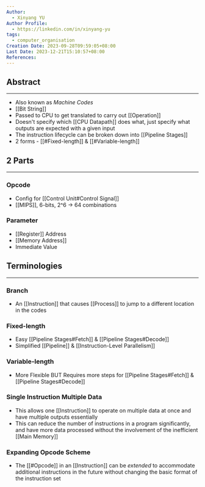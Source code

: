 ```yaml
---
Author:
  - Xinyang YU
Author Profile:
  - https://linkedin.com/in/xinyang-yu
tags:
  - computer_organisation
Creation Date: 2023-09-28T09:59:05+08:00
Last Date: 2023-12-21T15:10:57+08:00
References: 
---
```

## Abstract
---
- Also known as *Machine Codes*
- [[Bit String]]
- Passed to CPU to get translated to carry out [[Operation]]
- Doesn't specify which [[CPU Datapath]] does what, just specify what outputs are expected with a given input
- The instruction lifecycle can be broken down into [[Pipeline Stages]]
- 2 forms - [[#Fixed-length]] & [[#Variable-length]]

## 2 Parts
---
### Opcode
- Config for [[Control Unit#Control Signal]]
- [[MIPS]], 6-bits, 2^6 -> 64 combinations 
### Parameter
- [[Register]] Address
- [[Memory Address]]
- Immediate Value


## Terminologies
---
### Branch
- An [[Instruction]] that causes [[Process]] to jump to a different location in the codes

### Fixed-length
- Easy [[Pipeline Stages#Fetch]] & [[Pipeline Stages#Decode]]
- Simplified [[Pipeline]] & [[Instruction-Level Parallelism]]
### Variable-length
- More Flexible BUT Requires more steps for [[Pipeline Stages#Fetch]] & [[Pipeline Stages#Decode]]

### Single Instruction Multiple Data
- This allows one [[Instruction]] to operate on multiple data at once and have multiple outputs essentially
- This can reduce the number of instructions in a program significantly, and have more data processed without the involvement of the inefficient [[Main Memory]]

### Expanding Opcode Scheme
- The [[#Opcode]] in an [[Instruction]] can be *extended* to accommodate additional instructions in the future without changing the basic format of the instruction set